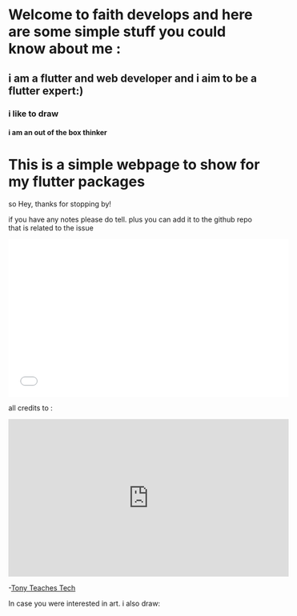 <!DOCTYPE html>

<html lang="en">
<head>
    <meta charset="utf-8"/>
    <h1>Welcome to faith develops and here are some simple stuff you could know about me :</h1>
    <h2>  i am a flutter and web developer and i aim to be a flutter expert:)   </h2>
    <h3> i like to draw </h3>
    <h4> i am an out of the box thinker </h4>
</head>
<body>
<h1>This is  a simple webpage to show for my flutter packages</h1>
<p>so Hey, thanks for stopping by! </p>
  <p> if you have any notes please do tell. plus you can add it to the github repo that is related to the issue</p>

  <iframe width="560" height="315" src="[https://www.youtube.com/embed/o5g-lUuFgpg](https://medium.com/@faithdevelops)" title="medium website" frameborder="0" allow="accelerometer; autoplay; clipboard-write; encrypted-media; gyroscope; picture-in-picture" allowfullscreen></iframe>
  <p> all credits to :</p>
<iframe width="560" height="315" src="https://www.youtube.com/embed/o5g-lUuFgpg" title="YouTube video player" frameborder="0" allow="accelerometer; autoplay; clipboard-write; encrypted-media; gyroscope; picture-in-picture" allowfullscreen></iframe>
<p>-<a href="https://tonyteaches.tech" target="_blank">Tony Teaches Tech</a></p>
 In case you were interested in art. i also draw: <script src="https://apps.elfsight.com/p/platform.js" defer></script>
<div class="elfsight-app-ae99a9eb-fa29-489d-9e09-6bcf7b30a5c0"></div>
 <meta name="google-site-verification" content="FKsLgcI_gRlv5c-fBo4El3FBgUxtzACEjNjI8b_ENHM" />

</body>
</html>
